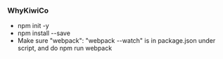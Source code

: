 ### WhyKiwiCo
* npm init -y
* npm install --save
* Make sure "webpack": "webpack --watch" is in package.json under script, and do npm run webpack
